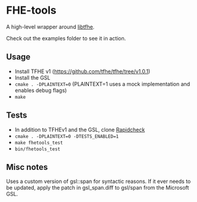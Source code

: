 FHE-tools
=========

A high-level wrapper around [libtfhe](https://github.com/tfhe/tfhe/).

Check out the examples folder to see it in action.

## Usage

 * Install TFHE v1 (https://github.com/tfhe/tfhe/tree/v1.0.1)
 * Install the GSL
 * `cmake . -DPLAINTEXT=0` (PLAINTEXT=1 uses a mock implementation and enables debug flags)
 * `make`

## Tests

 * In addition to TFHEv1 and the GSL, clone [Rapidcheck](https://github.com/emil-e/rapidcheck/)
 * `cmake . -DPLAINTEXT=0 -DTESTS_ENABLED=1`
 * `make fhetools_test`
 * `bin/fhetools_test`

## Misc notes

Uses a custom version of gsl::span for syntactic reasons. If it ever needs to be updated, apply the patch in gsl_span.diff to gsl/span from the Microsoft GSL.